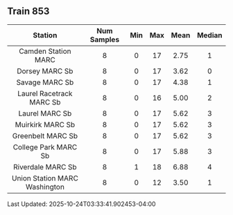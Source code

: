 ## Train 853

| Station | Num Samples | Min | Max | Mean | Median |
| :-----: | :---------: | :-: | :-: | :--: | :----: |
| Camden Station MARC | 8 | 0 | 17 | 2.75 | 1 |
| Dorsey MARC Sb | 8 | 0 | 17 | 3.62 | 0 |
| Savage MARC Sb | 8 | 0 | 17 | 4.38 | 1 |
| Laurel Racetrack MARC Sb | 8 | 0 | 16 | 5.00 | 2 |
| Laurel MARC Sb | 8 | 0 | 17 | 5.62 | 3 |
| Muirkirk MARC Sb | 8 | 0 | 17 | 5.62 | 3 |
| Greenbelt MARC Sb | 8 | 0 | 17 | 5.62 | 3 |
| College Park MARC Sb | 8 | 0 | 17 | 5.88 | 3 |
| Riverdale MARC Sb | 8 | 1 | 18 | 6.88 | 4 |
| Union Station MARC Washington | 8 | 0 | 12 | 3.50 | 1 |


Last Updated: 2025-10-24T03:33:41.902453-04:00